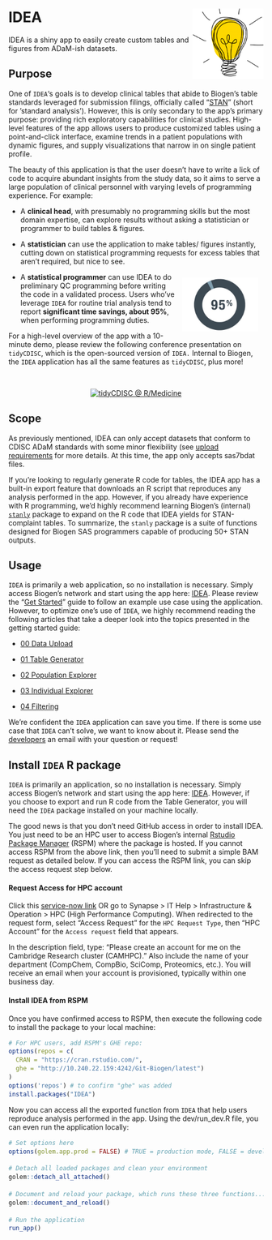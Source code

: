 
<!-- README.md is generated from README.Rmd. Please edit that file -->

# IDEA <a href='https://github.biogen.com/pages/biometrics/SEER/'><img src="man/figures/app_ICON.png" align="right" height="139"/></a>

IDEA is a shiny app to easily create custom tables and figures from
ADaM-ish datasets.

## Purpose

One of `IDEA`‘s goals is to develop clinical tables that abide to
Biogen’s table standards leveraged for submission filings, officially
called
“[STAN](https://biib.sharepoint.com/:w:/r/sites/ADSTCS/DS&G/_layouts/15/Doc.aspx?sourcedoc=%7B86cf7567-db46-4983-9a12-fdc63e77cf98%7D&action=view&wdAccPdf=0&wdparaid=688A3ED1&CID=B3A09B8B-6A35-4F43-A484-5E9EF88CD5FA&wdLOR=c8053EEAB-66ED-4CA0-9B71-331B73267CD8)”
(short for ’standard analysis’). However, this is only secondary to the
app’s primary purpose: providing rich exploratory capabilities for
clinical studies. High-level features of the app allows users to produce
customized tables using a point-and-click interface, examine trends in a
patient populations with dynamic figures, and supply visualizations that
narrow in on single patient profile.

The beauty of this application is that the user doesn’t have to write a
lick of code to acquire abundant insights from the study data, so it
aims to serve a large population of clinical personnel with varying
levels of programming experience. For example:

-   A **clinical head**, with presumably no programming skills but the
    most domain expertise, can explore results without asking a
    statistician or programmer to build tables & figures.

-   A **statistician** can use the application to make tables/ figures
    instantly, cutting down on statistical programming requests for
    excess tables that aren’t required, but nice to see.

<div class="floatting">

<img src="man/figures/pct_95_cropped.jpg" width="30%" style="float:right; padding:10px" />

-   A **statistical programmer** can use IDEA to do preliminary QC
    programming before writing the code in a validated process. Users
    who’ve leverage `IDEA` for routine trial analysis tend to report
    **significant time savings, about 95%**, when performing programming
    duties.

</div>

For a high-level overview of the app with a 10-minute demo, please
review the following conference presentation on `tidyCDISC`, which is
the open-sourced version of `IDEA.` Internal to Biogen, the `IDEA`
application has all the same features as `tidyCDISC`, plus more!

<br>

<center>

[![tidyCDISC @
R/Medicine](man/figures/tidyCDISC_RMedicine_thumbnail.png)](https://youtu.be/QeHSjw-vU3U?t=103)

</center>

## Scope

As previously mentioned, IDEA can only accept datasets that conform to
CDISC ADaM standards with some minor flexibility (see [upload
requirements](https://github.biogen.com/pages/biometrics/SEER/articles/x00_Data_Upload.html)
for more details. At this time, the app only accepts sas7bdat files.

If you’re looking to regularly generate R code for tables, the IDEA app
has a built-in export feature that downloads an R script that reproduces
any analysis performed in the app. However, if you already have
experience with R programming, we’d highly recommend learning Biogen’s
(internal)
[`stanly`](https://github.biogen.com/pages/biometrics/stanly/) package
to expand on the R code that IDEA yields for STAN-complaint tables. To
summarize, the `stanly` package is a suite of functions designed for
Biogen SAS programmers capable of producing 50+ STAN outputs.

## Usage

`IDEA` is primarily a web application, so no installation is necessary.
Simply access Biogen’s network and start using the app here:
[IDEA](https://awshpc22133.abc.amazon.biogen.com/IDEA/). Please review
the “[Get
Started](https://github.biogen.com/pages/biometrics/IDEA/articles/IDEA.html)”
guide to follow an example use case using the application. However, to
optimize one’s use of `IDEA`, we highly recommend reading the following
articles that take a deeper look into the topics presented in the
getting started guide:

-   [00 Data
    Upload](https://github.biogen.com/pages/biometrics/SEER/articles/x00_Data_Upload.html)

-   [01 Table
    Generator](https://github.biogen.com/pages/biometrics/SEER/articles/x01_Table_Generator.html)

-   [02 Population
    Explorer](https://github.biogen.com/pages/biometrics/SEER/articles/x02_Pop_Exp.html)

-   [03 Individual
    Explorer](https://github.biogen.com/pages/biometrics/SEER/articles/x03_Indv_Expl.html)

-   [04
    Filtering](https://github.biogen.com/pages/biometrics/SEER/articles/x04_Filtering.html)

We’re confident the `IDEA` application can save you time. If there is
some use case that `IDEA` can’t solve, we want to know about it. Please
send the
[developers](mailto:adshelp@digicomm.jira.com?subject=IDEA%20App%20Question/%20Request)
an email with your question or request!

## Install `IDEA` R package

`IDEA` is primarily an application, so no installation is necessary.
Simply access Biogen’s network and start using the app here:
[IDEA](https://awshpc22133.abc.amazon.biogen.com/IDEA/). However, if you
choose to export and run R code from the Table Generator, you will need
the `IDEA` package installed on your machine locally.

The good news is that you don’t need GitHub access in order to install
IDEA. You just need to be an HPC user to access Biogen’s internal
[Rstudio Package
Manager](http://10.240.22.159:4242/client/#/repos/5/packages/IDEA)
(RSPM) where the package is hosted. If you cannot access RSPM from the
above link, then you’ll need to submit a simple BAM request as detailed
below. If you can access the RSPM link, you can skip the access request
step below.

#### Request Access for HPC account

Click this [service-now
link](https://biogen.service-now.com/it?id=sc_cat_item&sys_id=e9b6a50edb026380846573198c96197f)
OR go to Synapse &gt; IT Help &gt; Infrastructure & Operation &gt; HPC
(High Performance Computing). When redirected to the request form,
select “Access Request” for the `HPC Request Type`, then “HPC Account”
for the `Access request` field that appears.

In the description field, type: “Please create an account for me on the
Cambridge Research cluster (CAMHPC).” Also include the name of your
department (CompChem, CompBio, SciComp, Proteomics, etc.). You will
receive an email when your account is provisioned, typically within one
business day.

#### Install IDEA from RSPM

Once you have confirmed access to RSPM, then execute the following code
to install the package to your local machine:

``` r
# For HPC users, add RSPM's GHE repo:
options(repos = c(
  CRAN = "https://cran.rstudio.com/",
  ghe = "http://10.240.22.159:4242/Git-Biogen/latest")
)
options('repos') # to confirm "ghe" was added
install.packages("IDEA")
```

Now you can access all the exported function from `IDEA` that help users
reproduce analysis performed in the app. Using the dev/run\_dev.R file,
you can even run the application locally:

``` r
# Set options here
options(golem.app.prod = FALSE) # TRUE = production mode, FALSE = development mode

# Detach all loaded packages and clean your environment
golem::detach_all_attached()

# Document and reload your package, which runs these three functions...
golem::document_and_reload()

# Run the application 
run_app()
```
